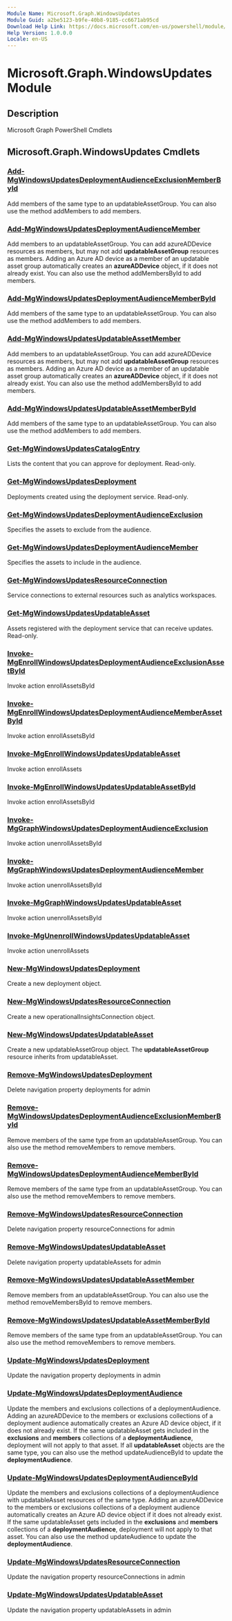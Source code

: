 ```yaml
---
Module Name: Microsoft.Graph.WindowsUpdates
Module Guid: a2be5123-b9fe-40b8-9185-cc6671ab95cd
Download Help Link: https://docs.microsoft.com/en-us/powershell/module/microsoft.graph.windowsupdates
Help Version: 1.0.0.0
Locale: en-US
---
```


# Microsoft.Graph.WindowsUpdates Module
## Description
Microsoft Graph PowerShell Cmdlets

## Microsoft.Graph.WindowsUpdates Cmdlets
### [Add-MgWindowsUpdatesDeploymentAudienceExclusionMemberById](Add-MgWindowsUpdatesDeploymentAudienceExclusionMemberById.md)
Add members of the same type to an updatableAssetGroup.
You can also use the method addMembers to add members.

### [Add-MgWindowsUpdatesDeploymentAudienceMember](Add-MgWindowsUpdatesDeploymentAudienceMember.md)
Add members to an updatableAssetGroup.
You can add azureADDevice resources as members, but may not add **updatableAssetGroup** resources as members.
Adding an Azure AD device as a member of an updatable asset group automatically creates an **azureADDevice** object, if it does not already exist.
You can also use the method addMembersById to add members.

### [Add-MgWindowsUpdatesDeploymentAudienceMemberById](Add-MgWindowsUpdatesDeploymentAudienceMemberById.md)
Add members of the same type to an updatableAssetGroup.
You can also use the method addMembers to add members.

### [Add-MgWindowsUpdatesUpdatableAssetMember](Add-MgWindowsUpdatesUpdatableAssetMember.md)
Add members to an updatableAssetGroup.
You can add azureADDevice resources as members, but may not add **updatableAssetGroup** resources as members.
Adding an Azure AD device as a member of an updatable asset group automatically creates an **azureADDevice** object, if it does not already exist.
You can also use the method addMembersById to add members.

### [Add-MgWindowsUpdatesUpdatableAssetMemberById](Add-MgWindowsUpdatesUpdatableAssetMemberById.md)
Add members of the same type to an updatableAssetGroup.
You can also use the method addMembers to add members.

### [Get-MgWindowsUpdatesCatalogEntry](Get-MgWindowsUpdatesCatalogEntry.md)
Lists the content that you can approve for deployment.
Read-only.

### [Get-MgWindowsUpdatesDeployment](Get-MgWindowsUpdatesDeployment.md)
Deployments created using the deployment service.
Read-only.

### [Get-MgWindowsUpdatesDeploymentAudienceExclusion](Get-MgWindowsUpdatesDeploymentAudienceExclusion.md)
Specifies the assets to exclude from the audience.

### [Get-MgWindowsUpdatesDeploymentAudienceMember](Get-MgWindowsUpdatesDeploymentAudienceMember.md)
Specifies the assets to include in the audience.

### [Get-MgWindowsUpdatesResourceConnection](Get-MgWindowsUpdatesResourceConnection.md)
Service connections to external resources such as analytics workspaces.

### [Get-MgWindowsUpdatesUpdatableAsset](Get-MgWindowsUpdatesUpdatableAsset.md)
Assets registered with the deployment service that can receive updates.
Read-only.

### [Invoke-MgEnrollWindowsUpdatesDeploymentAudienceExclusionAssetById](Invoke-MgEnrollWindowsUpdatesDeploymentAudienceExclusionAssetById.md)
Invoke action enrollAssetsById

### [Invoke-MgEnrollWindowsUpdatesDeploymentAudienceMemberAssetById](Invoke-MgEnrollWindowsUpdatesDeploymentAudienceMemberAssetById.md)
Invoke action enrollAssetsById

### [Invoke-MgEnrollWindowsUpdatesUpdatableAsset](Invoke-MgEnrollWindowsUpdatesUpdatableAsset.md)
Invoke action enrollAssets

### [Invoke-MgEnrollWindowsUpdatesUpdatableAssetById](Invoke-MgEnrollWindowsUpdatesUpdatableAssetById.md)
Invoke action enrollAssetsById

### [Invoke-MgGraphWindowsUpdatesDeploymentAudienceExclusion](Invoke-MgGraphWindowsUpdatesDeploymentAudienceExclusion.md)
Invoke action unenrollAssetsById

### [Invoke-MgGraphWindowsUpdatesDeploymentAudienceMember](Invoke-MgGraphWindowsUpdatesDeploymentAudienceMember.md)
Invoke action unenrollAssetsById

### [Invoke-MgGraphWindowsUpdatesUpdatableAsset](Invoke-MgGraphWindowsUpdatesUpdatableAsset.md)
Invoke action unenrollAssetsById

### [Invoke-MgUnenrollWindowsUpdatesUpdatableAsset](Invoke-MgUnenrollWindowsUpdatesUpdatableAsset.md)
Invoke action unenrollAssets

### [New-MgWindowsUpdatesDeployment](New-MgWindowsUpdatesDeployment.md)
Create a new deployment object.

### [New-MgWindowsUpdatesResourceConnection](New-MgWindowsUpdatesResourceConnection.md)
Create a new operationalInsightsConnection object.

### [New-MgWindowsUpdatesUpdatableAsset](New-MgWindowsUpdatesUpdatableAsset.md)
Create a new updatableAssetGroup object.
The **updatableAssetGroup** resource inherits from updatableAsset.

### [Remove-MgWindowsUpdatesDeployment](Remove-MgWindowsUpdatesDeployment.md)
Delete navigation property deployments for admin

### [Remove-MgWindowsUpdatesDeploymentAudienceExclusionMemberById](Remove-MgWindowsUpdatesDeploymentAudienceExclusionMemberById.md)
Remove members of the same type from an updatableAssetGroup.
You can also use the method removeMembers to remove members.

### [Remove-MgWindowsUpdatesDeploymentAudienceMemberById](Remove-MgWindowsUpdatesDeploymentAudienceMemberById.md)
Remove members of the same type from an updatableAssetGroup.
You can also use the method removeMembers to remove members.

### [Remove-MgWindowsUpdatesResourceConnection](Remove-MgWindowsUpdatesResourceConnection.md)
Delete navigation property resourceConnections for admin

### [Remove-MgWindowsUpdatesUpdatableAsset](Remove-MgWindowsUpdatesUpdatableAsset.md)
Delete navigation property updatableAssets for admin

### [Remove-MgWindowsUpdatesUpdatableAssetMember](Remove-MgWindowsUpdatesUpdatableAssetMember.md)
Remove members from an updatableAssetGroup.
You can also use the method removeMembersById to remove members.

### [Remove-MgWindowsUpdatesUpdatableAssetMemberById](Remove-MgWindowsUpdatesUpdatableAssetMemberById.md)
Remove members of the same type from an updatableAssetGroup.
You can also use the method removeMembers to remove members.

### [Update-MgWindowsUpdatesDeployment](Update-MgWindowsUpdatesDeployment.md)
Update the navigation property deployments in admin

### [Update-MgWindowsUpdatesDeploymentAudience](Update-MgWindowsUpdatesDeploymentAudience.md)
Update the members and exclusions collections of a deploymentAudience.
Adding an azureADDevice to the members or exclusions collections of a deployment audience automatically creates an Azure AD device object, if it does not already exist.
If the same updatableAsset gets included in the **exclusions** and **members** collections of a **deploymentAudience**, deployment will not apply to that asset.
If all **updatableAsset** objects are the same type, you can also use the method updateAudienceById to update the **deploymentAudience**.

### [Update-MgWindowsUpdatesDeploymentAudienceById](Update-MgWindowsUpdatesDeploymentAudienceById.md)
Update the members and exclusions collections of a deploymentAudience with updatableAsset resources of the same type.
Adding an azureADDevice to the members or exclusions collections of a deployment audience automatically creates an Azure AD device object if it does not already exist.
If the same updatableAsset gets included in the **exclusions** and **members** collections of a **deploymentAudience**, deployment will not apply to that asset.
You can also use the method updateAudience to update the **deploymentAudience**.

### [Update-MgWindowsUpdatesResourceConnection](Update-MgWindowsUpdatesResourceConnection.md)
Update the navigation property resourceConnections in admin

### [Update-MgWindowsUpdatesUpdatableAsset](Update-MgWindowsUpdatesUpdatableAsset.md)
Update the navigation property updatableAssets in admin

